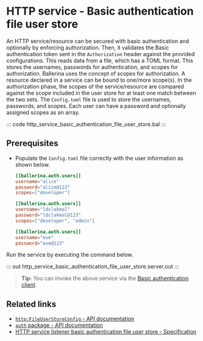 # HTTP service - Basic authentication file user store

An HTTP service/resource can be secured with basic authentication and optionally by enforcing authorization. Then, it validates the Basic authentication token sent in the `Authorization` header against the provided configurations. This reads data from a file, which has a TOML format. This stores the usernames, passwords for authentication, and scopes for authorization. Ballerina uses the concept of scopes for authorization. A resource declared in a service can be bound to one/more scope(s). In the authorization phase, the scopes of the service/resource are compared against the scope included in the user store for at least one match between the two sets. The `Config.toml` file is used to store the usernames, passwords, and scopes. Each user can have a password and optionally assigned scopes as an array.

::: code http_service_basic_authentication_file_user_store.bal :::

## Prerequisites

- Populate the `Config.toml` file correctly with the user information as shown below.

    ```toml
    [[ballerina.auth.users]]
    username="alice"
    password="alice@123"
    scopes=["developer"]
    
    [[ballerina.auth.users]]
    username="ldclakmal"
    password="ldclakmal@123"
    scopes=["developer", "admin"]
    
    [[ballerina.auth.users]]
    username="eve"
    password="eve@123"
    ```

Run the service by executing the command below.

::: out http_service_basic_authentication_file_user_store.server.out :::

>**Tip:** You can invoke the above service via the [Basic authentication client](/learn/by-example/http-client-basic-authentication).

## Related links
- [`http:FileUserStoreConfig` - API documentation](https://lib.ballerina.io/ballerina/http/latest/records/FileUserStoreConfig)
- [`auth` package - API documentation](https://lib.ballerina.io/ballerina/auth/latest/)
- [HTTP service listener basic authentication file user store - Specification](/spec/http/#9111-listener---basic-auth---file-user-store)

